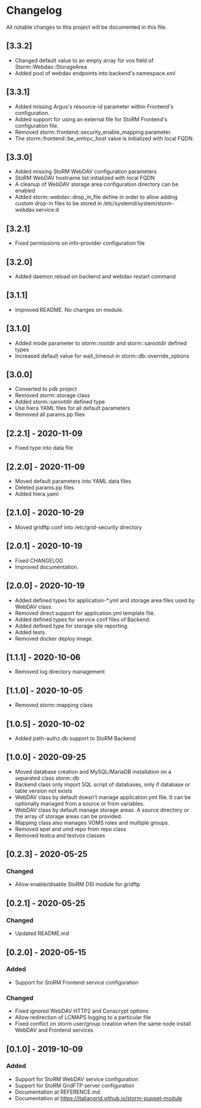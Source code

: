 # Changelog

All notable changes to this project will be documented in this file.

## [3.3.2]

- Changed default value to an empty array for vos field of Storm::Webdav::StorageArea
- Added pool of webdav endpoints into backend's namespace.xml

## [3.3.1]

- Added missing Argus's resource-id parameter within Frontend's configuration.
- Added support for using an external file for StoRM Frontend's configuration file.
- Removed storm::frontend::security_enable_mapping parameter.
- The storm::frontend::be_xmlrpc_host value is initialized with local FQDN.

## [3.3.0]

- Added missing StoRM WebDAV configuration parameters
- StoRM WebDAV hostname list initialized with local FQDN
- A cleanup of WebDAV storage area configuration directory can be enabled
- Added storm::webdav::drop_in_file define in order to allow adding custom drop-in files to be stored in /etc/systemd/system/storm-webdav.service.d 

## [3.2.1]

- Fixed permissions on info-provider configuration file

## [3.2.0]

- Added daemon reload on backend and webdav restart command

## [3.1.1]

- Improved README. No changes on module.

## [3.1.0]

- Added mode parameter to storm::rootdir and storm::sarootdir defined types
- Increased default value for wait_timeout in storm::db::override_options

## [3.0.0]

- Converted to pdk project
- Removed storm::storage class
- Added storm::sarootdir defined type
- Use hiera YAML files for all default parameters
- Removed all params.pp files

## [2.2.1] - 2020-11-09

- Fixed type into data file

## [2.2.0] - 2020-11-09

- Moved default parameters into YAML data files
- Deleted params.pp files
- Added hiera.yaml

## [2.1.0] - 2020-10-29

- Moved gridftp.conf into /etc/grid-security directory

## [2.0.1] - 2020-10-19

- Fixed CHANGELOG
- Improved documentation.

## [2.0.0] - 2020-10-19

- Added defined types for application-*.yml and storage area files used by WebDAV class.
- Removed direct support for application.yml template file.
- Added defined types for service conf files of Backend.
- Added defined type for storage site reporting.
- Added tests.
- Removed docker deploy image.

## [1.1.1] - 2020-10-06

- Removed log directory management

## [1.1.0] - 2020-10-05

- Removed storm::mapping class

## [1.0.5] - 2020-10-02

- Added path-authz.db support to StoRM Backend

## [1.0.0] - 2020-09-25

- Moved database creation and MySQL/MariaDB installation on a separated class storm::db
- Backend class only import SQL script of databases, only if database or table version not exists
- WebDAV class by default doesn't manage application.yml file. It can be optionally managed from a source or from variables.
- WebDAV class by default manage storage areas. A source directory or the array of storage areas can be provided.
- Mapping class also manages VOMS roles and multiple groups.
- Removed epel and umd repo from repo class
- Removed testca and testvos classes

## [0.2.3] - 2020-05-25

### Changed

- Allow enable/disable StoRM DSI module for gridftp

## [0.2.1] - 2020-05-25

### Changed

- Updated README.md

## [0.2.0] - 2020-05-15

### Added

- Support for StoRM Frontend service configuration

### Changed

- Fixed ignored WebDAV HTTP2 and Conscrypt options
- Allow redirection of LCMAPS logging to a particular file
- Fixed conflict on storm user/group creation when the same node install WebDAV and Frontend services

## [0.1.0] - 2019-10-09

### Added
- Support for StoRM WebDAV service configuration
- Support for StoRM GridFTP server configuration
- Documentation at REFERENCE.md
- Documentation at https://italiangrid.github.io/storm-puppet-module

